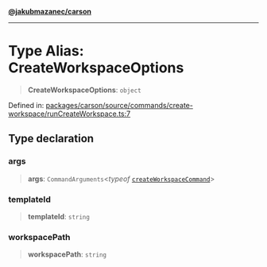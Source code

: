 [**@jakubmazanec/carson**](../README.md)

---

# Type Alias: CreateWorkspaceOptions

> **CreateWorkspaceOptions**: `object`

Defined in:
[packages/carson/source/commands/create-workspace/runCreateWorkspace.ts:7](https://github.com/jakubmazanec/tools/blob/7c5f40d811171692b72a47160bc33d644201b16a/packages/carson/source/commands/create-workspace/runCreateWorkspace.ts#L7)

## Type declaration

### args

> **args**: `CommandArguments`\<_typeof_
> [`createWorkspaceCommand`](../variables/createWorkspaceCommand.md)\>

### templateId

> **templateId**: `string`

### workspacePath

> **workspacePath**: `string`
